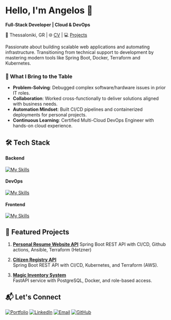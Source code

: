 # Hello, I'm Angelos 🦑 

**Full-Stack Developer | Cloud & DevOps**  

📍 Thessaloniki, GR | 🌐 [CV](https://anggi.io) | 💻 [Projects](https://github.com/AngelosGi?tab=repositories)

Passionate about building scalable web applications and automating infrastructure. Transitioning from technical support to development by mastering modern tools like Spring Boot, Docker, Terraform and Kubernetes.  

### 🔨 What I Bring to the Table  
- **Problem-Solving**: Debugged complex software/hardware issues in prior IT roles.  
- **Collaboration**: Worked cross-functionally to deliver solutions aligned with business needs.  
- **Automation Mindset**: Built CI/CD pipelines and containerized deployments for personal projects.  
- **Continuous Learning**: Certified Multi-Cloud DevOps Engineer with hands-on cloud experience.  

## 🛠️ Tech Stack  

#### Backend  
[![My Skills](https://skillicons.dev/icons?i=java,spring,maven,py,fastapi,php,laravel,postgres,mysql&perline=6)](https://skillicons.dev)  

#### DevOps  
[![My Skills](https://skillicons.dev/icons?i=docker,kubernetes,terraform,aws,azure,githubactions,ansible,linux&perline=6)](https://skillicons.dev)  

#### Frontend  
[![My Skills](https://skillicons.dev/icons?i=html,css,tailwind,js,thymeleaf&perline=6)](https://skillicons.dev) 

## 🌟 Featured Projects  
1. **[Personal Resume Website API](https://github.com/AngelosGi/personalWebsite)**
   Spring Boot REST API with CI/CD, Github actions, Ansible, Terraform (Hetzner)

3. **[Citizen Registry API](https://github.com/AngelosGi/citizen-registry)**  
   Spring Boot REST API with CI/CD, Kubernetes, and Terraform (AWS).  

4. **[Magic Inventory System](https://github.com/AngelosGi/magical_inventory_systemApi)**  
   FastAPI service with PostgreSQL, Docker, and role-based access.  


  

## 📬 Let's Connect  
[![Portfolio](https://img.shields.io/badge/anggi.io-000?style=for-the-badge&logo=react&logoColor=61DAFB)](https://anggi.io)
[![LinkedIn](https://img.shields.io/badge/LinkedIn-0A66C2?style=for-the-badge&logo=linkedin)](https://www.linkedin.com/in/anggian/)
[![Email](https://img.shields.io/badge/Email-D14836?style=for-the-badge&logo=gmail)](mailto:giannopoulos.ang@gmail.com)
[![GitHub](https://img.shields.io/badge/GitHub-181717?style=for-the-badge&logo=github)](https://github.com/AngelosGi)
